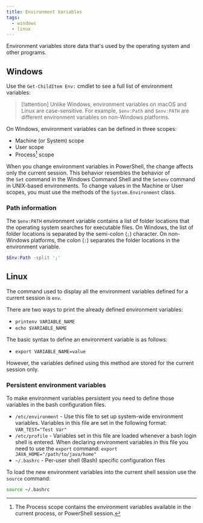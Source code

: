 ```yaml
---
title: Environment Variables
tags:
  - windows
  - linux
---
```


Environment variables store data that's used by the operating system and other programs.

## Windows

Use the `Get-ChildItem Env:` cmdlet to see a full list of environment variables:

> [!attention]
> Unlike Windows, environment variables on macOS and Linux are case-sensitive. For example, `$env:Path` and `$env:PATH` are different environment variables on non-Windows platforms.

On Windows, environment variables can be defined in three scopes:

- Machine (or System) scope
- User scope
- Process[^1] scope

[^1]: The Process scope contains the environment variables available in the current process, or PowerShell session.

When you change environment variables in PowerShell, the change affects only the current session. This behavior resembles the behavior of the `Set` command in the Windows Command Shell and the `Setenv` command in UNIX-based environments. To change values in the Machine or User scopes, you must use the methods of the `System.Environment` class.

### Path information

The `$env:PATH` environment variable contains a list of folder locations that the operating system searches for executable files. On Windows, the list of folder locations is separated by the semi-colon (`;`) character. On non-Windows platforms, the colon (`:`) separates the folder locations in the environment variable.

```powershell
$Env:Path -split ';'
```

## Linux

The command used to display all the environment variables defined for a current session is `env`.

There are two ways to print the already defined environment variables:

- `printenv VARIABLE_NAME`
- `echo $VARIABLE_NAME`

The basic syntax to define an environment variable is as follows:

- `export VARIABLE_NAME=value`

However, the variables defined using this method are stored for the current session only.

### Persistent environment variables

To make environment variables persistent you need to define those variables in the bash configuration files.

- `/etc/environment` - Use this file to set up system-wide environment variables. Variables in this file are set in the following format: `VAR_TEST="Test Var"`
- `/etc/profile` - Variables set in this file are loaded whenever a bash login shell is entered. When declaring environment variables in this file you need to use the `export` command: `export JAVA_HOME="/path/to/java/home"`
- `~/.bashrc` - Per-user shell (Bash) specific configuration files

To load the new environment variables into the current shell session use the `source` command: 

```bash
source ~/.bashrc
```
